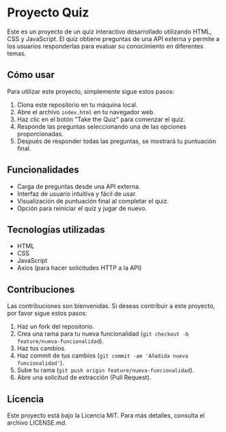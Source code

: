 # Proyecto Quiz

Este es un proyecto de un quiz interactivo desarrollado utilizando HTML, CSS y JavaScript. El quiz obtiene preguntas de una API externa y permite a los usuarios responderlas para evaluar su conocimiento en diferentes temas.

## Cómo usar

Para utilizar este proyecto, simplemente sigue estos pasos:

1. Clona este repositorio en tu máquina local.
2. Abre el archivo `index.html` en tu navegador web.
3. Haz clic en el botón "Take the Quiz" para comenzar el quiz.
4. Responde las preguntas seleccionando una de las opciones proporcionadas.
5. Después de responder todas las preguntas, se mostrará tu puntuación final.

## Funcionalidades

- Carga de preguntas desde una API externa.
- Interfaz de usuario intuitiva y fácil de usar.
- Visualización de puntuación final al completar el quiz.
- Opción para reiniciar el quiz y jugar de nuevo.

## Tecnologías utilizadas

- HTML
- CSS
- JavaScript
- Axios (para hacer solicitudes HTTP a la API)

## Contribuciones

Las contribuciones son bienvenidas. Si deseas contribuir a este proyecto, por favor sigue estos pasos:

1. Haz un fork del repositorio.
2. Crea una rama para tu nueva funcionalidad (`git checkout -b feature/nueva-funcionalidad`).
3. Haz tus cambios.
4. Haz commit de tus cambios (`git commit -am 'Añadida nueva funcionalidad'`).
5. Sube tu rama (`git push origin feature/nueva-funcionalidad`).
6. Abre una solicitud de extracción (Pull Request).

## Licencia

Este proyecto está bajo la Licencia MIT. Para más detalles, consulta el archivo LICENSE.md.

